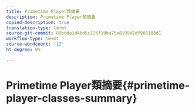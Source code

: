 ```yaml
---
title: Primetime Player類摘要
description: Primetime Player類摘要
copied-description: true
translation-type: tm+mt
source-git-commit: 89bdda1d4bd5c126f19ba75a819942df901183d1
workflow-type: tm+mt
source-wordcount: '12'
ht-degree: 0%

---
```



# Primetime Player類摘要{#primetime-player-classes-summary}
